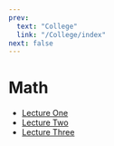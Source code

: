 ```yaml
---
prev:
  text: "College"
  link: "/College/index"
next: false
---
```


# Math

- [Lecture One](Lectures/LectureOne.md)
- [Lecture Two](Lectures/LectureTwo.md)
- [Lecture Three](Lectures/LectureThree.md)
